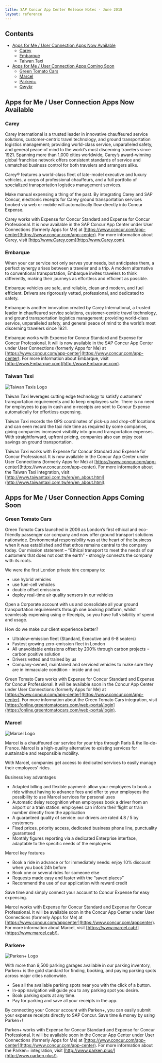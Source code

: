 ```yaml
---
title: SAP Concur App Center Release Notes - June 2018
layout: reference
---
```


## Contents

* [Apps for Me / User Connection Apps Now Available](#apps-for-me-now-available-connection)
  * [Carey](#Carey)
  * [Embarque](#Embarque)
  * [Taiwan Taxi](#taiwan-taxi)
* [Apps for Me / User Connection Apps Coming Soon](#apps-for-me-connection-coming-soon)
  * [Green Tomato Cars](#green-tomato-cars)
  * [Marcel](#marcel)
  * [Parken+](#parken+)
  * [Qwykr](#qwykr)

## <a name="apps-for-me-now-available-connection"></a>Apps for Me / User Connection Apps Now Available

### <a name="Carey"></a>Carey

Carey International is a trusted leader in innovative chauffeured service solutions, customer-centric travel technology, and ground transportation logistics management; providing world-class service, unparalleled safety, and general peace of mind to the world’s most discerning travelers since 1921. Spanning more than 1,000 cities worldwide, Carey’s award-winning global franchise network offers consistent standards of service and unmatched business control for both travelers and arrangers alike.

Carey® features a world-class fleet of late-model executive and luxury vehicles, a corps of professional chauffeurs, and a full portfolio of specialized transportation logistics management services.

Make manual expensing a thing of the past. By integrating Carey and SAP Concur, electronic receipts for Carey ground transportation services booked via web or mobile will automatically flow directly into Concur Expense.

Carey works with Expense for Concur Standard and Expense for Concur Professional. It is now available in the SAP Concur App Center under User Connections (formerly Apps for
Me) at [https://www.concur.com/app-center](https://www.concur.com/app-center). For more information about Carey, visit [http://www.Carey.com](http://www.Carey.com).

### <a name="Embarque"></a>Embarque

When your car service not only serves your needs, but anticipates them, a perfect synergy arises between a traveler and a trip. A modern alternative to conventional transportation, Embarque invites travelers to think differently, making their journeys as effortless and efficient as possible.

Embarque vehicles are safe, and reliable, clean and modern, and fuel efficient. Drivers are rigorously vetted, professional, and dedicated to safety.

Embarque is another innovation created by Carey International, a trusted leader in chauffeured service solutions, customer-centric travel technology, and ground transportation logistics management; providing world-class service, unparalleled safety, and general peace of mind to the world’s most discerning travelers since 1921.

Embarque works with Expense for Concur Standard and Expense for Concur Professional. It will is now available in the SAP Concur App Center under User Connections (formerly Apps for
Me) at [https://www.concur.com/app-center](https://www.concur.com/app-center). For more information about Embarque, visit [http://www.Embarque.com](http://www.Embarque.com).

### <a name="taiwan-taxi"></a>Taiwan Taxi

![Taiwan Taxis Logo](./2018-taiwan-taxis-logo.png)

Taiwan Taxi leverages cutting edge technology to satisfy customers’ transportation requirements and to keep employees safe. There is no need for employees to pay in cash and e-receipts are sent to Concur Expense automatically for effortless expensing.

Taiwan Taxi records the GPS coordinates of pick-up and drop-off locations and can even record the taxi ride time as required by some companies, giving companies increased visibility into ground transportation expenses. With straightforward, upfront pricing, companies also can enjoy cost savings on ground transportation.

Taiwan Taxi works with Expense for Concur Standard and Expense for Concur Professional. It is now available in the Concur App Center under User Connections (formerly Apps for Me) at [https://www.concur.com/app-center](https://www.concur.com/app-center). For more information about the Taiwan Taxi integration, visit [http://www.taiwantaxi.com.tw/en/en_about.html](http://www.taiwantaxi.com.tw/en/en_about.html).

## <a name="apps-for-me-connection-coming-soon"></a>Apps for Me / User Connection Apps Coming Soon

### <a name="green-tomato-cars"></a>Green Tomato Cars

Green Tomato Cars launched in 2006 as London’s first ethical and eco-friendly passenger car company and now offer ground transport solutions nationwide. Environmental responsibility was at the heart of the business when it was established and that ethos remains central to the company today. Our mission statement – ‘’Ethical transport to meet the needs of our customers that does not cost the earth” - strongly connects the company with its roots.

We were the first London private hire company to:
  * use hybrid vehicles
  * use fuel-cell vehicles
  * double offset emissions
  * deploy real-time air quality sensors in our vehicles

Open a Corporate account with us and consolidate all your ground transportation requirements through one booking platform, whilst seamlessly expensing using e-Receipts, so you have full visibility of spend and usage.

How do we make our client experience better?
  * Ultralow-emission fleet (Standard, Executive and 6-8 seaters)
  * Fastest growing zero-emission fleet in London
  * All unavoidable emissions offset by 200% through carbon projects = carbon positive solution
  * Drivers vetted and trained by us
  * Company-owned, maintained and serviced vehicles to make sure they are in immaculate condition - inside and out

Green Tomato Cars works with Expense for Concur Standard and Expense for Concur Professional. It will be available soon in the Concur App Center under User Connections (formerly Apps for
Me) at [https://www.concur.com/app-center](https://www.concur.com/app-center). For more information about the Green Tomato Cars integration, visit [https://online.greentomatocars.com/web-portal/login](https://online.greentomatocars.com/web-portal/login).

### <a name="marcel"></a>Marcel

![Marcel Logo](./2018-marcel-logo.png)

Marcel is a chauffeured car service for your trips through Paris & the Ile-de-France. Marcel is a high-quality alternative to existing services for sustainable and responsible mobility.

With Marcel, companies get access to dedicated services to easily manage their employees' rides.

Business key advantages

* Adapted billing and flexible payment: allow your employees to book a ride without having to advance fees and offer to your employees the possibility to use Marcel services for personal uses
* Automatic delay recognition when employees book a driver from an airport or a train station: employees can inform their flight or train number directly from the application
* A guaranteed quality of service: our drivers are rated 4.8 / 5 by customers
* Fixed prices, priority access, dedicated business phone line, punctuality guaranteed
* Monthly figures reporting via a dedicated Enterprise interface, adaptable to the specific needs of the employees

Marcel key features
* Book a ride in advance or for immediately needs: enjoy 10% discount when you book 24h before
* Book one or several rides for someone else
* Requests made easy and faster with the “saved places”
* Recommend the use of our application with reward credit

Save time and simply connect your account to Concur Expense for easy expensing.

Marcel works with Expense for Concur Standard and Expense for Concur Professional. It will be available soon in the Concur App Center under User Connections (formerly Apps for Me) at [https://www.concur.com/appcenter](https://www.concur.com/appcenter). For more information about Marcel, visit [https://www.marcel.cab/](https://www.marcel.cab/).

### <a name="parken+"></a>Parken+

![Parken+ Logo](./2018-parken-logo.png)

With more than 9,500 parking garages available in our parking inventory, Parken+ is the gold standard for finding, booking, and paying parking spots across major cities nationwide.

* See all the available parking spots near you with the click of a button.
* In-app navigation will guide you to any parking spot you desire.
* Book parking spots at any time.
* Pay for parking and save all your receipts in the app.

By connecting your Concur account with Parken+, you can easily submit your expense receipts directly to SAP Concur. Save time & money by using Parken+!

Parken+ works with Expense for Concur Standard and Expense for Concur Professional. It will be available soon in the Concur App Center under User Connections (formerly Apps for Me) at [https://www.concur.com/app-center](https://www.concur.com/app-center). For more information about the Parken+ integration, visit
[http://www.parken.plus/](http://www.parken.plus/).
